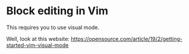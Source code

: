 # Block editing in Vim

This requires you to use visual mode.

Well, look at this website: https://opensource.com/article/19/2/getting-started-vim-visual-mode



